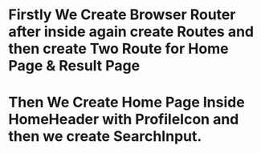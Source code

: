 # Firstly We Create Browser Router after inside again create Routes and then create Two Route for Home Page & Result Page
# Then We Create Home Page Inside HomeHeader with ProfileIcon and then we create SearchInput. 
